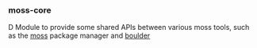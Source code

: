 ### moss-core

D Module to provide some shared APIs between various moss tools, such
as the [moss](https://github.com/serpent-linux/moss) package manager and [boulder](https://github.com/serpent-linux/boulder)
